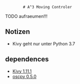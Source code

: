 			# A^3 Moving Controler

TODO aufraeumen!!!
## Notizen

- Kivy geht nur unter Python 3.7

## dependences

- [Kivy 1.11.1](https://pypi.org/project/Kivy/)
- [oscpy 0.5.0 ](https://pypi.org/project/oscpy/)
